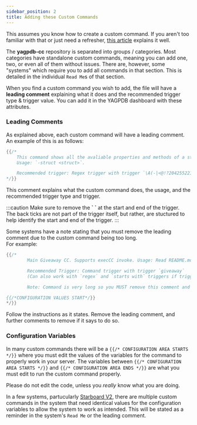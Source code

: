 ```yaml
---
sidebar_position: 2
title: Adding these Custom Commands
---
```


This assumes you know how to create a custom command. If you aren't too familiar with that or just need a refresher, [this article](https://learn.yagpdb.xyz/the-custom-command-interface) explains it well.

The **yagpdb-cc** repository is separated into groups / categories. Most categories have standalone custom commands, meaning you can add one, two, or even all of them without issues. There are, however, some "systems" which require you to add all commands in that section. This is detailed in the individual `Read Me`s of that section.

When you find a custom command you wish to add, the file will have a **leading comment** explaining what it does and the recommended trigger type & trigger value. You can add it in the YAGPDB dashboard with these attributes.

### Leading Comments

As explained above, each custom command will have a leading comment. An example of this is as follows:

```go
{{/*
	This command shows all the avaliable properties and methods of a structure with a link to the Discord docs on that structure.
	Usage: `-struct <struct>`.

	Recommended trigger: Regex trigger with trigger `\A(-|<@!?204255221017214977>\s*)(struct)(ure)?(\s+|\z)`
*/}}
```

This comment explains what the custom command does, the usage, and the recommended trigger type and trigger.

:::caution
Make sure to remove the **\` \`** at the start and end of the trigger.  
The back ticks are not part of the trigger itself, but rather, are stuctured to help identify the start and end of the trigger.
:::

Some systems have a note stating that you must remove the leading comment due to the custom command being too long.  
For example:

```go
{{/*
        Main Giveaway CC. Supports execCC invoke. Usage: Read README.md

        Recommended Trigger: Command trigger with trigger `giveaway`
        (Can also work with `regex` and `starts with` triggers if triggers are correctly set)

        Note: Command is very long so you MUST remove this comment and the next one after it for it to save properly.

{{/*CONFIGURATION VALUES START*/}}
*/}}
```

Follow the instructions as it states. Remove the leading comment, and further comments to remove if it says to do so.

### Configuration Variables

In many custom commands there will be a `{{/* CONFIGURATION AREA STARTS */}}` where you must edit the values of the variables for the command to properly work in your server. The variables between `{{/* CONFIGURATION AREA STARTS */}}` and `{{/* CONFIGURATION AREA ENDS */}}` are what you must edit to run the custom command properly.

Please do not edit the code, unless you _really_ know what you are doing.

In a few systems, partucularly [Starboard V2](funccs/starboard/StarboardReadMe), there are multiple custom commands in the system that need identical values for the configuration variables to allow the system to work as intended. This will be stated as a reminder in the system's `Read Me` or the leading comment.
